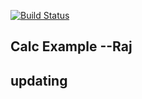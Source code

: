 [![Build Status](https://app.travis-ci.com/raj-p1/pythonCalc.svg?branch=master)](https://app.travis-ci.com/raj-p1/pythonCalc)
## Calc Example --Raj
## updating
